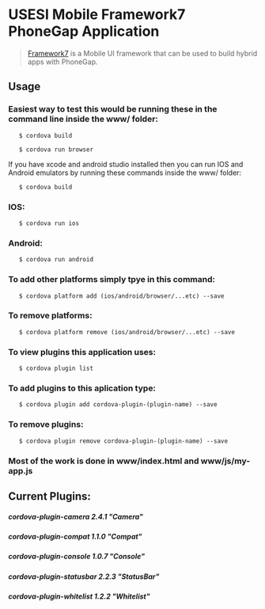 # USESI Mobile Framework7 PhoneGap Application 

> [Framework7](http://www.idangero.us/framework7) is a Mobile UI framework that can be used to build hybrid apps with PhoneGap.


## Usage

### Easiest way to test this would be running these in the command line inside the www/ folder:

       $ cordova build
   
       $ cordova run browser

If you have xcode and android studio installed then you can run IOS and Android emulators by running these commands inside the www/ folder:

       $ cordova build
   
### IOS:

       $ cordova run ios
   
   
### Android:

       $ cordova run android
   
### To add other platforms simply tpye in this command:

       $ cordova platform add (ios/android/browser/...etc) --save
   
### To remove platforms:

       $ cordova platform remove (ios/android/browser/...etc) --save
   
### To view plugins this application uses:

       $ cordova plugin list
   
### To add plugins to this aplication type:

       $ cordova plugin add cordova-plugin-(plugin-name) --save
   
### To remove plugins:

       $ cordova plugin remove cordova-plugin-(plugin-name) --save
    

### Most of the work is done in www/index.html and www/js/my-app.js


## Current Plugins:


   ##### cordova-plugin-camera 2.4.1 "Camera"
   ##### cordova-plugin-compat 1.1.0 "Compat"
   ##### cordova-plugin-console 1.0.7 "Console"
   ##### cordova-plugin-statusbar 2.2.3 "StatusBar"
   ##### cordova-plugin-whitelist 1.2.2 "Whitelist"
   

  
